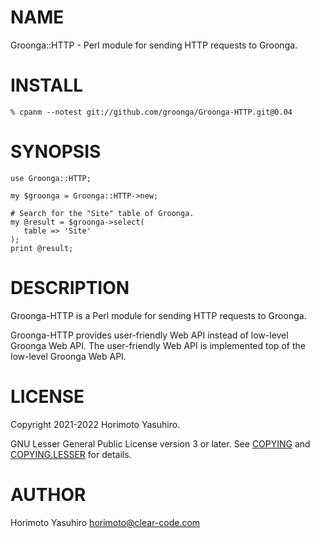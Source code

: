 # NAME

Groonga::HTTP - Perl module for sending HTTP requests to Groonga.

# INSTALL

    % cpanm --notest git://github.com/groonga/Groonga-HTTP.git@0.04

# SYNOPSIS

    use Groonga::HTTP;

    my $groonga = Groonga::HTTP->new;

    # Search for the "Site" table of Groonga.
    my @result = $groonga->select(
       table => 'Site'
    );
    print @result;

# DESCRIPTION

Groonga-HTTP is a Perl module for sending HTTP requests to Groonga.

Groonga-HTTP provides user-friendly Web API instead of low-level Groonga Web API.
The user-friendly Web API is implemented top of the low-level Groonga Web API.

# LICENSE

Copyright 2021-2022 Horimoto Yasuhiro.

GNU Lesser General Public License version 3 or later.
See [COPYING](https://github.com/groonga/Groonga-HTTP/blob/main/COPYING) and [COPYING.LESSER](https://github.com/groonga/Groonga-HTTP/blob/main/COPYING.LESSER) for details.

# AUTHOR

Horimoto Yasuhiro <horimoto@clear-code.com>
